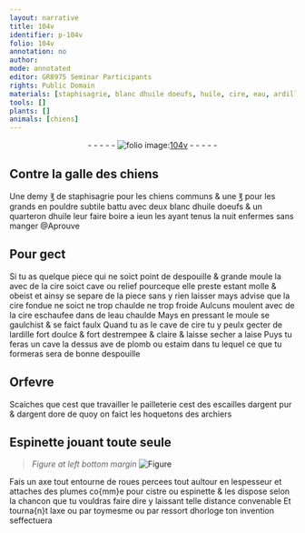 ```yaml
---
layout: narrative
title: 104v
identifier: p-104v
folio: 104v
annotation: no
author:
mode: annotated
editor: GR8975 Seminar Participants
rights: Public Domain
materials: [staphisagrie, blanc dhuile doeufs, huile, cire, eau, ardille, plomb, estaim, argent, argent dore, plumes]
tools: []
plants: []
animals: [chiens]
---
```


<div class="folio" align="center">- - - - - <a href="http://gallica.bnf.fr/ark:/12148/btv1b10500001g/f214.image" target="_blank"><img src="https://cu-mkp.github.io/2017-workshop-edition/assets/photo-icon.png" alt="folio image: " style="display:inline-block; margin-bottom:-3px;"/>104v</a> - - - - - </div>    

## Contre la galle des <span class="al">chiens</span>

 
Une demy ℥ de <span class="m">staphisagrie</span> pour les <span class="al">chiens</span> communs & une ℥ pour les grands en pouldre subtile battu avec deux <span class="m">blanc dhuile doeufs</span> & un quarteron d<span class="m">huile</span> leur faire boire a ieun les ayant tenus la nuit enfermes sans manger @Aprouve
    

## Pour gect

 
Si tu as quelque piece qui ne soict point de despouille & grande moule la avec de la <span class="m">cire</span> soict cave ou relief pourceque elle preste estant molle & obeist et ainsy se separe de la piece sans y rien laisser mays advise que la <span class="m">cire</span> fondue ne soict ne trop chaulde ne trop froide Aulcuns moulent avec de la <span class="m">cire</span> eschaufee dans de l<span class="m">eau</span> chaulde Mays en pressant le moule se gaulchist & se faict faulx Quand tu as le cave de <span class="m">cire</span> tu y peulx gecter de l<span class="m">ardille</span> fort doulce & fort destrempee & claire & laisse secher a laise Puys tu feras un cave la dessus ave de <span class="m">plomb</span> ou <span class="m">estaim</span> dans tu lequel ce que tu formeras sera de bonne despouille
    

## <span class="pro">Orfevre</span>

 
Scaiches que cest que travailler le pailleterie cest des escailles d<span class="m">argent</span> pur & d<span class="m">argent dore</span> de quoy on faict les hoquetons des <span class="pro">archiers</span>
    

## Espinette jouant toute seule

 
> *Figure*
> *at left bottom margin*
> <a href="https://drive.google.com/open?id=0B9-oNrvWdlO5cWFSaUU5a2R6N2s" target="_blank"><img src="https://cu-mkp.github.io/GR8975-edition/assets/photo-icon.png" alt="Figure" style="display:inline-block; margin-bottom:-3px;"/></a>
 
Fais un axe tout entourne de roues percees tout aultour en lespesseur et attaches des <span class="m">plumes</span> co{mm}e pour cistre ou espinette & les dispose selon la chancon que tu vouldras faire dire y laissant telle distance convenable Et tourna{n}t laxe ou par toymesme ou par ressort dhorloge ton invention seffectuera
 